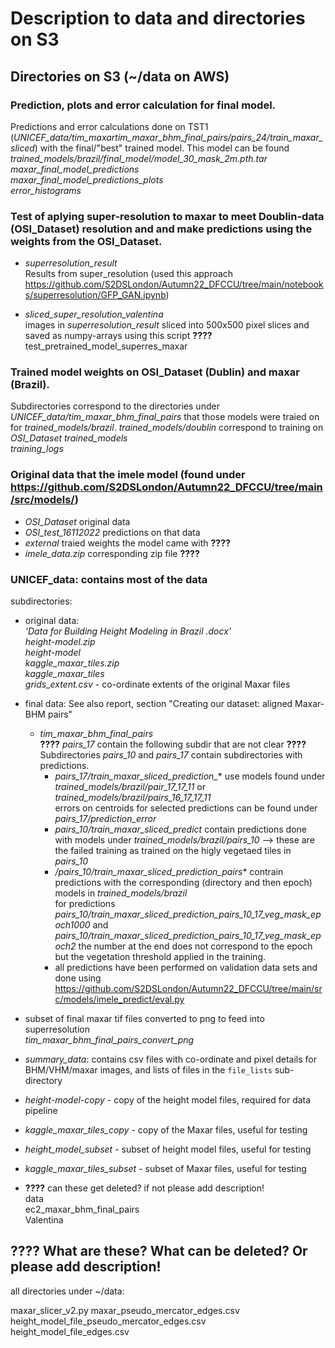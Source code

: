 # Description to data and directories on S3

## Directories on S3 (~/data on AWS)

### Prediction, plots and error calculation for final model.
Predictions and error calculations done on TST1 (*UNICEF_data/tim_maxartim_maxar_bhm_final_pairs/pairs_24/train_maxar_sliced*)
with the final/"best" trained model. This model can be found *trained_models/brazil/final_model/model_30_mask_2m.pth.tar*
*maxar_final_model_predictions*  
*maxar_final_model_predictions_plots*  
*error_histograms* 

### Test of aplying super-resolution to maxar to meet Doublin-data (OSI_Dataset) resolution and and make predictions using the weights from the OSI_Dataset.
- *superresolution_result*  
Results from super_resolution (used this approach <https://github.com/S2DSLondon/Autumn22_DFCCU/tree/main/notebooks/superresolution/GFP_GAN.ipynb>)    

- *sliced_super_resolution_valentina*  
images in *superresolution_result* sliced into 500x500 pixel slices and saved as numpy-arrays using this script **????**
test_pretrained_model_superres_maxar  

### Trained model weights on OSI_Dataset (Dublin) and maxar (Brazil). 

Subdirectories correspond to the directories under *UNICEF_data/tim_maxar_bhm_final_pairs* that those models were traied on for *trained_models/brazil*. *trained_models/doublin* correspond to training on *OSI_Dataset*
*trained_models*   
*training_logs*  

### Original data that the imele model (found under <https://github.com/S2DSLondon/Autumn22_DFCCU/tree/main/src/models/>)

- *OSI_Dataset* original data  
- *OSI_test_16112022* predictions on that data  
- *external* traied weights the model came with **????**  
- *imele_data.zip* corresponding zip file **????**

### UNICEF_data: contains most of the data 
subdirectories: 
- original data:   
*'Data for Building Height Modeling in Brazil .docx'*   
*height-model.zip*  
*height-model*  
*kaggle_maxar_tiles.zip*  
*kaggle_maxar_tiles*  
*grids_extent.csv* - co-ordinate extents of the original Maxar files

- final data: See also report, section "Creating our dataset: aligned Maxar-BHM pairs"   
    - *tim_maxar_bhm_final_pairs*  
    **????** *pairs_17* contain the following subdir that are not clear **????**  
Subdirectories *pairs_10* and *pairs_17* contain subdirectories with predictions.
        -  *pairs_17/train_maxar_sliced_prediction_** use models found under *trained_models/brazil/pair_17_17_11* or *trained_models/brazil/pairs_16_17_17_11*  
        errors on centroids for selected predictions can be found under *pairs_17/prediction_error*
        - *pairs_10/train_maxar_sliced_predict* contain predictions done with models under *trained_models/brazil/pairs_10* --> these are the failed training as trained on the higly vegetaed tiles in *pairs_10*
        - */pairs_10/train_maxar_sliced_prediction_pairs** contrain predictions with the corresponding (directory and then epoch) models in *trained_models/brazil*  
        for predictions *pairs_10/train_maxar_sliced_prediction_pairs_10_17_veg_mask_epoch1000* and *pairs_10/train_maxar_sliced_prediction_pairs_10_17_veg_mask_epoch2* the number at the end does not correspond to the epoch but the vegetation threshold applied in the training.  
        - all predictions have been performed on validation data sets and done using <https://github.com/S2DSLondon/Autumn22_DFCCU/tree/main/src/models/imele_predict/eval.py> 


- subset of final maxar tif files converted to png to feed into superresolution  
*tim_maxar_bhm_final_pairs_convert_png*   

- *summary_data*: contains csv files with co-ordinate and pixel details for BHM/VHM/maxar images, and lists of files in the `file_lists` sub-directory 
 
- *height-model-copy* - copy of the height model files, required for data pipeline
- *kaggle_maxar_tiles_copy* - copy of the Maxar files, useful for testing
- *height_model_subset* - subset of height model files, useful for testing       
- *kaggle_maxar_tiles_subset* - subset of Maxar files, useful for testing

- **????** can these get deleted? if not please add description!     
data  
ec2_maxar_bhm_final_pairs  
Valentina  

                                    

## **????** What are these? What can be deleted? Or please add description! 

all directories under ~/data:  

maxar_slicer_v2.py 
maxar_pseudo_mercator_edges.csv  
height_model_file_pseudo_mercator_edges.csv  
height_model_file_edges.csv  
